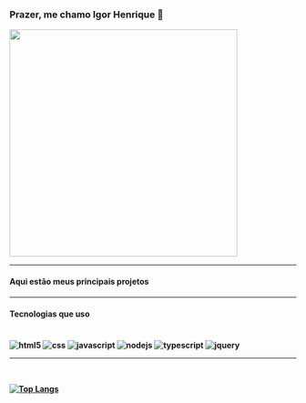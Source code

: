 ### Prazer, me chamo Igor Henrique 🫶

<img src="https://i.pinimg.com/originals/21/11/61/21116158daaeb1459b4ec0758505e1ad.gif" width="400"><br>
<hr>
<h4> Aqui estão meus principais projetos <h4/>
<hr>
<h4> Tecnologias que uso <h4/>

<div style="display: inlineblock"> <br/>
    <img align="center" alt="html5" src="https://img.shields.io/badge/HTML5-E34F26?style=for-the-badge&logo=html5&logoColor=white"/>
    <img align="center" alt="css" src="https://img.shields.io/badge/CSS3-1572B6?style=for-the-badge&logo=css3&logoColor=white"/>
    <img align="center" alt="javascript" src="https://img.shields.io/badge/JavaScript-F7DF1E?style=for-the-badge&logo=javascript&logoColor=black"/>
    <img align="center" alt="nodejs" src="https://img.shields.io/badge/Node.js-43853D?style=for-the-badge&logo=node.js&logoColor=white"/>
    <img align="center" alt="typescript" src="https://img.shields.io/badge/TypeScript-007ACC?style=for-the-badge&logo=typescript&logoColor=white"/>
    <img align="center" alt="jquery" src="https://img.shields.io/badge/jQuery-0769AD?style=for-the-badge&logo=jquery&logoColor=white"/>
</div>
<hr>
<br>

[![Top Langs](https://github-readme-stats.vercel.app/api/top-langs/?username=igrprogramer&langs_count=8)](https://github.com/anuraghazra/github-readme-stats)

